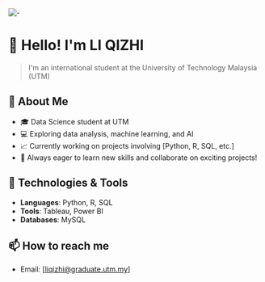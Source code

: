 <img src="" alt="-" style="max-width: 100%;">
</div>

# 👋 Hello! I'm LI QIZHI

> I'm an international student at the University of Technology Malaysia (UTM)
## 🌱 About Me
- 🎓 Data Science student at UTM
- 💻 Exploring data analysis, machine learning, and AI
- 📈 Currently working on projects involving [Python, R, SQL, etc.]
- 🌟 Always eager to learn new skills and collaborate on exciting projects!

## 🔧 Technologies & Tools
- **Languages**: Python, R, SQL
- **Tools**: Tableau, Power BI
- **Databases**: MySQL


## 📫 How to reach me
- Email: [liqizhi@graduate.utm.my]


